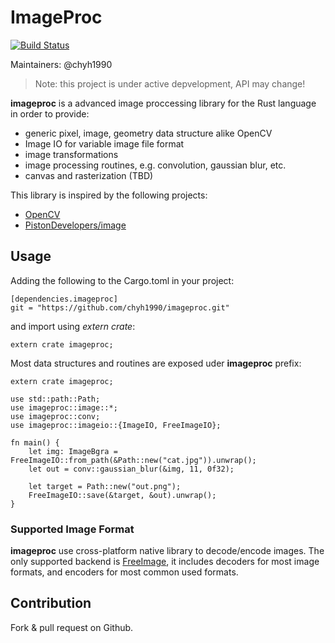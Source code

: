 # ImageProc

[![Build Status](https://travis-ci.org/chyh1990/imageproc.svg?branch=master)](https://travis-ci.org/chyh1990/imageproc)

Maintainers: @chyh1990

> Note: this project is under active depvelopment, API may change!

**imageproc** is a advanced image proccessing library for the Rust language in order to provide:

* generic pixel, image, geometry data structure alike OpenCV
* Image IO for variable image file format
* image transformations
* image processing routines, e.g. convolution, gaussian blur, etc.
* canvas and rasterization (TBD)

This library is inspired by the following projects:

* [OpenCV](http://opencv.org/)
* [PistonDevelopers/image](https://github.com/PistonDevelopers/image)


## Usage

Adding the following to the Cargo.toml in your project:

```
[dependencies.imageproc]
git = "https://github.com/chyh1990/imageproc.git"
```

and import using *extern crate*:

```.rust
extern crate imageproc;
```

Most data structures and routines are exposed uder **imageproc** prefix:

```.rust
extern crate imageproc;

use std::path::Path;
use imageproc::image::*;
use imageproc::conv;
use imageproc::imageio::{ImageIO, FreeImageIO}; 

fn main() {
	let img: ImageBgra = FreeImageIO::from_path(&Path::new("cat.jpg")).unwrap();
	let out = conv::gaussian_blur(&img, 11, 0f32);

	let target = Path::new("out.png");
	FreeImageIO::save(&target, &out).unwrap();
}

``` 

### Supported Image Format

**imageproc** use cross-platform native library to decode/encode images. The only supported backend
is [FreeImage](http://freeimage.sourceforge.net/), it includes decoders for most image formats, and encoders
for most common used formats.

## Contribution

Fork & pull request on Github.

